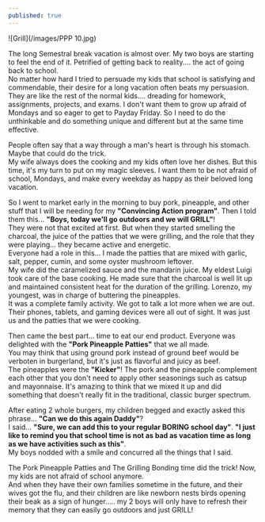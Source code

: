 ```yaml
---
published: true
---
```

![Grill](/images/PPP 10.jpg)

The long Semestral break vacation is almost over. My two boys are starting to feel the end of it. Petrified of getting back to reality.... the act of going back to school.   
No matter how hard I tried to persuade my kids that school is satisfying and commendable, their desire for a long vacation often beats my persuasion.   
They are like the rest of the normal kids.... dreading for homework, assignments, projects, and exams. I don't want them to grow up afraid of Mondays and so eager to get to Payday Friday.
So I need to do the unthinkable and do something unique and different but at the same time effective.

People often say that a way through a man's heart is through his stomach. Maybe that could do the trick.   
My wife always does the cooking and my kids often love her dishes. But this time, it's my turn to put on my magic sleeves. I want them to be not afraid of school, Mondays, and make every weekday as happy as their beloved long vacation.

So I went to market early in the morning to buy pork, pineapple, and other stuff that I will be needing for my **"Convincing Action program"**. Then I told them this... **"Boys, today we'll go outdoors and we will GRILL"**!   
They were not that excited at first. But when they started smelling the charcoal, the juice of the patties that we were grilling, and the role that they were playing... they became active and energetic.   
Everyone had a role in this... I made the patties that are mixed with garlic, salt, pepper, cumin, and some oyster mushroom leftover.   
My wife did the caramelized sauce and the mandarin juice. 
My eldest Luigi took care of the base cooking. He made sure that the charcoal is well lit up and maintained consistent heat for the duration of the grilling. 
Lorenzo, my youngest, was in charge of buttering the pineapples.   
It was a complete family activity.  We got to talk a lot more when we are out. Their phones, tablets, and gaming devices were all out of sight. It was just us and the patties that we were cooking.

Then came the best part... time to eat our end product. Everyone was delighted with the **"Pork Pineapple Patties"** that we all made.   
You may think that using ground pork instead of ground beef would be verboten in burgerland, but it's just as flavorful and juicy as beef.   
The pineapples were the **"Kicker"**! The pork and the pineapple complement each other that you don't need to apply other seasonings such as catsup and mayonnaise. 
It's amazing to think that we mixed it up and did something that doesn't really fit in the traditional, classic burger spectrum. 

After eating 2 whole burgers, my children begged and exactly asked this phrase... **"Can we do this again Daddy"**?   
I said...  **"Sure, we can add this to your regular BORING school day"**. **"I just like to remind you that school time is not as bad as vacation time as long as we have activities such as this"**.   
My boys nodded with a smile and concurred all the things that I said. 

The Pork Pineapple Patties and The Grilling Bonding time did the trick! Now, my kids are not afraid of school anymore.   
And when they have their own families sometime in the future, and their wives got the flu, and their children are like newborn nests birds opening their beak as a sign of hunger..... my 2 boys will only have to refresh their memory that they can easily go outdoors and just GRILL!  

